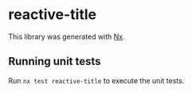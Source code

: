 # reactive-title

This library was generated with [Nx](https://nx.dev).

## Running unit tests

Run `nx test reactive-title` to execute the unit tests.
